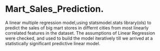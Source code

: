 # Mart_Sales_Prediction.
A linear multiple regression model,using statsmodel.stats library(ols) to predict the sales of big mart stores in differnt cities from most linearly correlated features in the dataset.
The assumptions of Linear Regression were checked, and used to build the model iteratively till we arrived at a  statistically significant predictive linear model.
